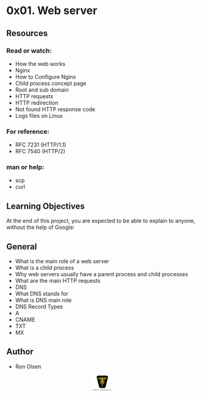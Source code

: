 # 0x01. Web server

## Resources

### Read or watch:

- How the web works
- Nginx
- How to Configure Nginx
- Child process concept page
- Root and sub domain
- HTTP requests
- HTTP redirection
- Not found HTTP response code
- Logs files on Linux

### For reference:

- RFC 7231 (HTTP/1.1)
- RFC 7540 (HTTP/2)

### man or help:

- scp
- curl

## Learning Objectives

At the end of this project, you are expected to be able to explain to anyone, without the help of Google:

## General

- What is the main role of a web server
- What is a child process
- Why web servers usually have a parent process and child processes
- What are the main HTTP requests
- DNS
- What DNS stands for
- What is DNS main role
- DNS Record Types
- A
- CNAME
- TXT
- MX

## Author

- Ron Olsen

<p align="center">
<img src="../images/roeHR-01.png" width=10% height=10%>
</p>
